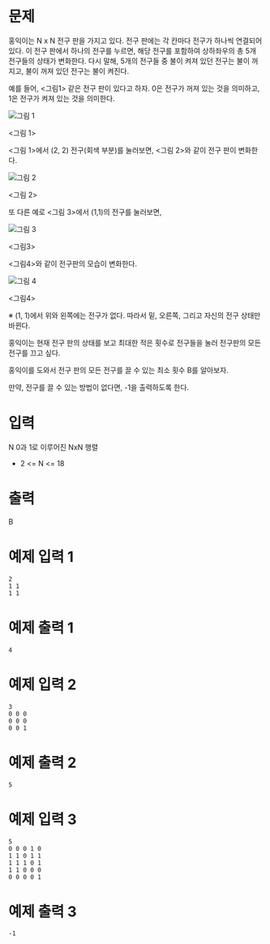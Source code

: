 # 문제 

홍익이는 N x N 전구 판을 가지고 있다. 전구 판에는 각 칸마다 전구가 하나씩 연결되어 있다. 이 전구 판에서 하나의 전구를 누르면, 해당 전구를 포함하여 상하좌우의 총 5개 전구들의 상태가 변화한다. 다시 말해, 5개의 전구들 중 불이 켜져 있던 전구는 불이 꺼지고, 불이 꺼져 있던 전구는 불이 켜진다.

예를 들어, <그림1> 같은 전구 판이 있다고 하자. 0은 전구가 꺼져 있는 것을 의미하고, 1은 전구가 켜져 있는 것을 의미한다.


![그림 1](https://onlinejudgeimages.s3-ap-northeast-1.amazonaws.com/problem/14927/1.png)

<그림 1>


<그림 1>에서 (2, 2) 전구(회색 부분)를 눌러보면, <그림 2>와 같이 전구 판이 변화한다.

![그림 2](https://onlinejudgeimages.s3-ap-northeast-1.amazonaws.com/problem/14927/2.png)

<그림 2>

또 다른 예로 <그림 3>에서 (1,1)의 전구를 눌러보면,

![그림 3](https://onlinejudgeimages.s3-ap-northeast-1.amazonaws.com/problem/14927/3.png)

<그림3>

<그림4>와 같이 전구판의 모습이 변화한다.

![그림 4](https://onlinejudgeimages.s3-ap-northeast-1.amazonaws.com/problem/14927/4.png)

<그림4>

※ (1, 1)에서 위와 왼쪽에는 전구가 없다. 따라서 밑, 오른쪽, 그리고 자신의 전구 상태만 바뀐다.

홍익이는 현재 전구 판의 상태를 보고 최대한 적은 횟수로 전구들을 눌러 전구판의 모든 전구를 끄고 싶다.

홍익이를 도와서 전구 판의 모든 전구를 끌 수 있는 최소 횟수 B를 알아보자.

만약, 전구를 끌 수 있는 방법이 없다면, -1을 출력하도록 한다.

# 입력 

N
0과 1로 이루어진 NxN 행렬
- 2 <= N <= 18

# 출력

B

# 예제 입력 1

```
2
1 1
1 1
```

# 예제 출력 1

```
4
```

# 예제 입력 2

```
3
0 0 0
0 0 0
0 0 1
```

# 예제 출력 2

```
5
```

# 예제 입력 3

```
5
0 0 0 1 0
1 1 0 1 1
1 1 1 0 1
1 1 0 0 0
0 0 0 0 1
```

# 예제 출력 3

```
-1
```
